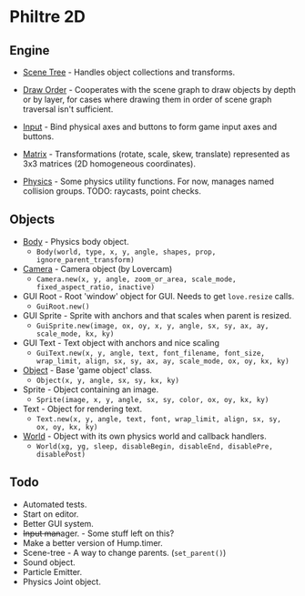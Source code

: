Philtre 2D
==========

Engine
------

* [Scene Tree](engine/scene-tree.md) - Handles object
  collections and transforms.

* [Draw Order](engine/draw-order.md) - Cooperates with the scene
  graph to draw objects by depth or by layer, for cases where
  drawing them in order of scene graph traversal isn't
  sufficient.

* [Input](engine/input.md) - Bind physical axes and buttons to
  form game input axes and buttons.

* [Matrix](engine/matrix.md) - Transformations (rotate, scale,
  skew, translate) represented as 3x3 matrices (2D homogeneous
  coordinates).

* [Physics](engine/physics.md) - Some physics utility functions.
  For now, manages named collision groups. TODO: raycasts, point
  checks.

Objects
-------

* [Body](engine/body.md) - Physics body object.
	* `Body(world, type, x, y, angle, shapes, prop, ignore_parent_transform)`
* [Camera](https://github.com/rgrams/lovercam/blob/master/Readme.md) - Camera object (by Lovercam)
	* `Camera.new(x, y, angle, zoom_or_area, scale_mode, fixed_aspect_ratio, inactive)`
* GUI Root - Root 'window' object for GUI. Needs to get `love.resize` calls.
	* `GuiRoot.new()`
* GUI Sprite - Sprite with anchors and that scales when parent is resized.
	* `GuiSprite.new(image, ox, oy, x, y, angle, sx, sy, ax, ay, scale_mode, kx, ky)`
* GUI Text - Text object with anchors and nice scaling
	* `GuiText.new(x, y, angle, text, font_filename, font_size, wrap_limit, align, sx, sy, ax, ay, scale_mode, ox, oy, kx, ky)`
* [Object](engine/Object.md) - Base 'game object' class.
	* `Object(x, y, angle, sx, sy, kx, ky)`
* Sprite - Object containing an image.
	* `Sprite(image, x, y, angle, sx, sy, color, ox, oy, kx, ky)`
* Text - Object for rendering text.
	* `Text.new(x, y, angle, text, font, wrap_limit, align, sx, sy, ox, oy, kx, ky)`
* [World](engine/World.md) - Object with its own physics world and callback handlers.
	* `World(xg, yg, sleep, disableBegin, disableEnd, disablePre, disablePost)`

Todo
----

* Automated tests.
* Start on editor.
* Better GUI system.
* ~~Input man~~ager. - Some stuff left on this?
* Make a better version of Hump.timer.
* Scene-tree - A way to change parents. (`set_parent()`)
* Sound object.
* Particle Emitter.
* Physics Joint object.
